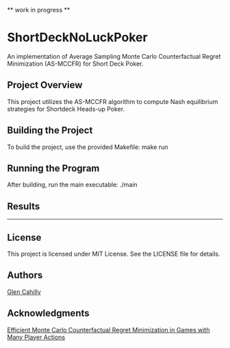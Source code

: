** work in progress **

# ShortDeckNoLuckPoker

An implementation of Average Sampling Monte Carlo Counterfactual Regret Minimization (AS-MCCFR) for Short Deck Poker.

## Project Overview

This project utilizes the AS-MCCFR algorithm to compute Nash equilibrium strategies for Shortdeck Heads-up Poker.

## Building the Project
To build the project, use the provided Makefile:
make run

## Running the Program

After building, run the main executable:
./main

## Results

_____

## License

This project is licensed under MIT License. See the LICENSE file for details.

## Authors

[Glen Cahilly](https://github.com/gmc17)

## Acknowledgments

[Efficient Monte Carlo Counterfactual Regret Minimization in Games with Many Player Actions](https://proceedings.neurips.cc/paper_files/paper/2012/file/3df1d4b96d8976ff5986393e8767f5b2-Paper.pdf)
